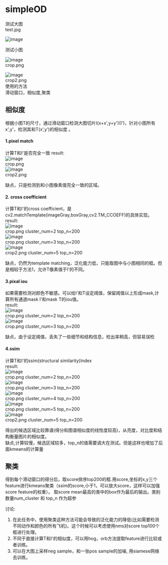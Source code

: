 # simpleOD
  
测试大图  
test.jpg  
  
![image](https://github.com/yyq90/simpleOD/blob/master/images/test.jpg)  
  
测试小图  
  
![image](https://github.com/yyq90/simpleOD/blob/master/images/crop.png)    
crop.png  

![image](https://github.com/yyq90/simpleOD/blob/master/images/crop2.png)      
crop2.png  
使用的方法  
滑动窗口，相似度,聚类



## 相似度  
根据小图T的尺寸，通过滑动窗口检测大图切片I(x+x',y+y')(I')，针对小图所有x',y'，检测其和T(x‘,y’)的相似度 。   
#### 1.pixel match  
计算T和I'是否完全一致
result:  
![image](https://github.com/yyq90/simpleOD/blob/master/images/det_raw_crop_2.png)    
crop.png  
![image](https://github.com/yyq90/simpleOD/blob/master/images/det_raw_crop2.png)    
crop2.png  

缺点，只是检测到和小图像素值完全一致的区域。
#### 2. cross coefficient 
计算T和I'的cross coefficient，是cv2.matchTemplate(imageGray,boxGray,cv2.TM_CCOEFF)的具体实现。  
result:  
![image](https://github.com/yyq90/simpleOD/blob/master/images/det_ccoeff2.png)    
crop.png  cluster_num=2  top_n=200  
![image](https://github.com/yyq90/simpleOD/blob/master/images/det_ccoeff3.png)    
crop.png  cluster_num=3  top_n=200  
![image](https://github.com/yyq90/simpleOD/blob/master/images/det_ccoeff_crop2_5.png)    
crop2.png  cluster_num=5  top_n=200  

缺点，仍然为template matching，泛化能力低，只能取图中与小图相同的框。但是相较于方法1，允许T像素值于I'的不同。    

#### 3.pixal iou
如果需要检测对颜色不敏感。可以给I'和T设定阈值，保留阈值以上形成mask,计算所有通道mask I'和mask T的iou值。  
result:  
![image](https://github.com/yyq90/simpleOD/blob/master/images/det_iou_crop_2.png)    
crop.png  cluster_num=2  top_n=200  
![image](https://github.com/yyq90/simpleOD/blob/master/images/det_iou_crop_3.png)    
crop.png  cluster_num=3  top_n=200  
 
缺点，由于设定阈值，丢失了一些细节和结构信息，检出率稍高，但容易误检  

#### 4.ssim  
计算T和I'的ssim(structural similarity)Index  
result:  
![image](https://github.com/yyq90/simpleOD/blob/master/images/det_ssim_crop_2.png)    
crop.png  cluster_num=2  top_n=200  
![image](https://github.com/yyq90/simpleOD/blob/master/images/det_ssim_crop_3.png)    
crop.png  cluster_num=3  top_n=200  
![image](https://github.com/yyq90/simpleOD/blob/master/images/det_ssim_crop_4.png)    
crop.png  cluster_num=4  top_n=200  
![image](https://github.com/yyq90/simpleOD/blob/master/images/det_ssim_crop_5.png)    
crop.png  cluster_num=5  top_n=200     
![image](https://github.com/yyq90/simpleOD/blob/master/images/det_ssim_crop2_5.png)    
crop2.png  cluster_num=5  top_n=200  

得出的候选区域比较靠谱(得分和图谱相似度的线性度较高)，从亮度，对比度和结构衡量图片的相似度。  
缺点,计算较慢，候选区域较多，top_n的值需要调大在测试。但是这样也增加了后面kmeans的计算量  
## 聚类  

得到每个滑动窗口的得分后，取score排序top200的框.用score,坐标的x,y三个feature进行kmeans聚类（ssim的score,小于1，可以放大score，这样可以加强score feature的权重）。
取score mean最高的类中的box作为最后的输出。类别数量num_cluster 和 top_n 作为超参

讨论:  
1. 在此任务中，使用聚类这种方法可能会导致的泛化能力的降低(比如需要检测不同动作和颜色的所有飞机)。这个时候可以考虑使用nms对score top100个框进行处理。
2. 不同于直接计算T和I'的相似度，可以用hog，orb方法提取feature进行比较或者训练。
3. 可以在大图上采样neg sample，和一张pos sample的加噪, 用siamese网络去训练。
